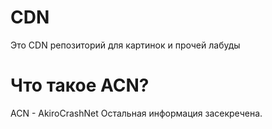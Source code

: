 # CDN 
Это CDN репозиторий для картинок и прочей лабуды
# Что такое ACN?
ACN - AkiroCrashNet
Остальная информация засекречена.

